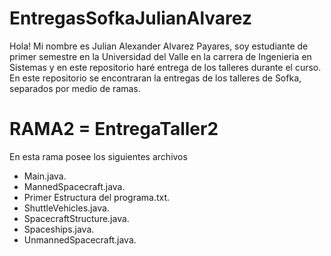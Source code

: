 # EntregasSofkaJulianAlvarez
Hola! Mi nombre es Julian Alexander Alvarez Payares, soy estudiante de primer semestre en la Universidad del Valle en la carrera de Ingenieria en Sistemas y en este repositorio haré entrega de los talleres durante el curso.
En este repositorio se encontraran la entregas de los talleres de Sofka, separados por medio de ramas.


# RAMA2 = EntregaTaller2
En esta rama posee los siguientes archivos

- Main.java.
- MannedSpacecraft.java.
- Primer Estructura del programa.txt.
- ShuttleVehicles.java.
- SpacecraftStructure.java.
- Spaceships.java.
- UnmannedSpacecraft.java.
